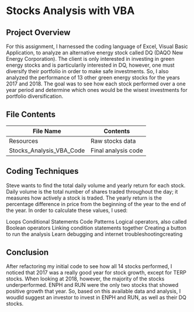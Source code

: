 # Stocks Analysis with VBA

## Project Overview
For this assignment, I harnessed the coding language of Excel, Visual Basic Application, to analyze an alternative energy stock called DQ (DAQO New Energy Corporation). The client is only interested in investing in green energy stocks and is particularily interested in DQ, however, one must diversify their portfolio in order to make safe investments. So, I also analyzed the performance of 13 other green energy stocks for the years 2017 and 2018. The goal was to see how each stock performed over a one year period and determine which ones would be the wisest investments for portfolio diversification.

## File Contents
| File Name | Contents |
|-----------|----------|
| Resources | Raw stocks data |
| Stocks_Analysis_VBA_Code | Final analysis code |

## Coding Techniques
Steve wants to find the total daily volume and yearly return for each stock. Daily volume is the total number of shares traded throughout the day; it measures how actively a stock is traded. The yearly return is the percentage difference in price from the beginning of the year to the end of the year. In order to calculate these values, I used:

Loops
Conditional Statements
Code Patterns
Logical operators, also called Boolean operators
Linking condition statements together
Creating a button to run the analysis
Learn debugging and internet troubleshootingcreating

## Conclusion
After refactoring my initial code to see how all 14 stocks performed, I noticed that 2017 was a really good year for stock growth, except for TERP stocks. When looking at 2018, however, the majority of the stocks underperformed. ENPH and RUN were the only two stocks that showed positive growth that year. So, based on this available data and analysis, I woudld suggest an investor to invest in ENPH and RUN, as well as their DQ stocks. 
